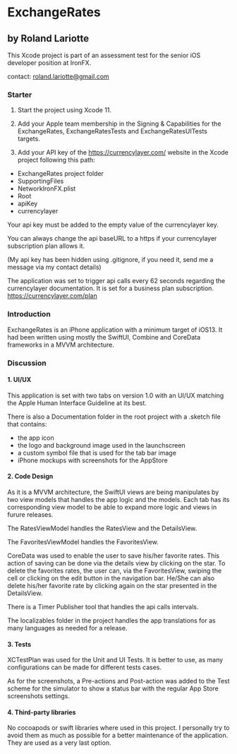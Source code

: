 # ExchangeRates

## by Roland Lariotte



This Xcode project is part of an assessment test for the senior iOS developer position at IronFX.


contact: roland.lariotte@gmail.com




### Starter


1. Start the project using Xcode 11.

2. Add your Apple team membership in the Signing & Capabilities for the ExchangeRates, ExchangeRatesTests and ExchangeRatesUITests targets.

3. Add your API key of the https://currencylayer.com/ website in the Xcode project following this path: 

- ExchangeRates project folder
- SupportingFiles
- NetworkIronFX.plist
- Root
- apiKey
- currencylayer

Your api key must be added to the empty value of the currencylayer key.

You can always change the api baseURL to a https if your currencylayer subscription plan allows it.

(My api key has been hidden using .gitignore, if you need it, send me a message via my contact details)

The application was set to trigger api calls every 62 seconds regarding the currencylayer documentation.
It is set for a business plan subscription.
https://currencylayer.com/plan




### Introduction

ExchangeRates is an iPhone application with a minimum target of iOS13. It had been written using mostly the SwiftUI, Combine and CoreData frameworks in a MVVM architecture. 




### Discussion


#### 1. UI/UX

This application is set with two tabs on version 1.0 with an UI/UX matching the Apple Human Interface Guideline at its best.

There is also a Documentation folder in the root project with a .sketch file that contains: 

- the app icon 
- the logo and background image used in the launchscreen
- a custom symbol file that is used for the tab bar image
- iPhone mockups with screenshots for the AppStore




#### 2. Code Design

As it is a MVVM architecture, the SwiftUI views are being manipulates by two view models that handles the app logic and the models. Each tab has its corresponding view model to be able to expand more logic and views in furure releases. 

The RatesViewModel handles the RatesView and the DetailsView.

The FavoritesViewModel handles the FavoritesView.

CoreData was used to enable the user to save his/her favorite rates. This action of saving can be done via the details view by clicking on the star. To delete the favorites rates, the user can, via the FavoritesView, swiping the cell or clicking on the edit button in the navigation bar. He/She can also delete his/her favorite rate by clicking again on the star presented in the DetailsView.

There is a Timer Publisher tool that handles the api calls intervals.

The localizables folder in the project handles the app translations for as many languages as needed for a release.




#### 3. Tests

XCTestPlan was used for the Unit and UI Tests. It is better to use, as many configurations can be made for different tests cases.

As for the screenshots, a Pre-actions and Post-action was added to the Test scheme for the simulator to show a status bar with the regular App Store screenshots settings.




#### 4. Third-party libraries

No cocoapods or swift libraries where used in this project. I personally try to avoid them as much as possible for a better maintenance of the application. They are used as a very last option.
